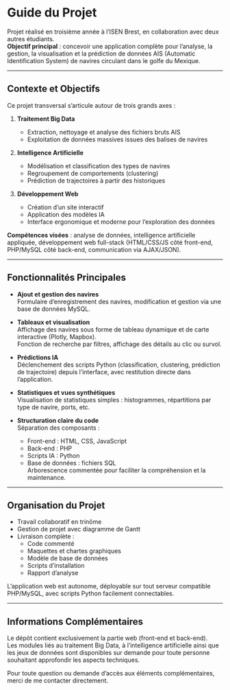 # Guide du Projet

Projet réalisé en troisième année à l’ISEN Brest, en collaboration avec deux autres étudiants.  
**Objectif principal** : concevoir une application complète pour l’analyse, la gestion, la visualisation et la prédiction de données AIS (Automatic Identification System) de navires circulant dans le golfe du Mexique.

---

## Contexte et Objectifs

Ce projet transversal s’articule autour de trois grands axes :

1. **Traitement Big Data**  
   - Extraction, nettoyage et analyse des fichiers bruts AIS  
   - Exploitation de données massives issues des balises de navires

2. **Intelligence Artificielle**  
   - Modélisation et classification des types de navires  
   - Regroupement de comportements (clustering)  
   - Prédiction de trajectoires à partir des historiques

3. **Développement Web**  
   - Création d’un site interactif  
   - Application des modèles IA  
   - Interface ergonomique et moderne pour l’exploration des données

**Compétences visées** : analyse de données, intelligence artificielle appliquée, développement web full-stack (HTML/CSS/JS côté front-end, PHP/MySQL côté back-end, communication via AJAX/JSON).

---

## Fonctionnalités Principales

- **Ajout et gestion des navires**  
  Formulaire d’enregistrement des navires, modification et gestion via une base de données MySQL.

- **Tableaux et visualisation**  
  Affichage des navires sous forme de tableau dynamique et de carte interactive (Plotly, Mapbox).  
  Fonction de recherche par filtres, affichage des détails au clic ou survol.

- **Prédictions IA**  
  Déclenchement des scripts Python (classification, clustering, prédiction de trajectoire) depuis l’interface, avec restitution directe dans l’application.

- **Statistiques et vues synthétiques**  
  Visualisation de statistiques simples : histogrammes, répartitions par type de navire, ports, etc.

- **Structuration claire du code**  
  Séparation des composants :  
  - Front-end : HTML, CSS, JavaScript  
  - Back-end : PHP  
  - Scripts IA : Python  
  - Base de données : fichiers SQL  
  Arborescence commentée pour faciliter la compréhension et la maintenance.

---

## Organisation du Projet

- Travail collaboratif en trinôme  
- Gestion de projet avec diagramme de Gantt  
- Livraison complète :  
  - Code commenté  
  - Maquettes et chartes graphiques  
  - Modèle de base de données  
  - Scripts d’installation  
  - Rapport d’analyse

L’application web est autonome, déployable sur tout serveur compatible PHP/MySQL, avec scripts Python facilement connectables.

---

## Informations Complémentaires

Le dépôt contient exclusivement la partie web (front-end et back-end).  
Les modules liés au traitement Big Data, à l’intelligence artificielle ainsi que les jeux de données sont disponibles sur demande pour toute personne souhaitant approfondir les aspects techniques.

Pour toute question ou demande d’accès aux éléments complémentaires, merci de me contacter directement.

